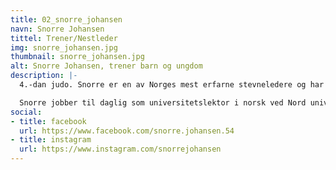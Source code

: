 ```yaml
---
title: 02_snorre_johansen
navn: Snorre Johansen
tittel: Trener/Nestleder
img: snorre_johansen.jpg
thumbnail: snorre_johansen.jpg
alt: Snorre Johansen, trener barn og ungdom
description: |-
  4.-dan judo. Snorre er en av Norges mest erfarne stevneledere og har i flere tiår vært sportslig leder for Levanger Judoklubb.

  Snorre jobber til daglig som universitetslektor i norsk ved Nord universitet.
social:
- title: facebook
  url: https://www.facebook.com/snorre.johansen.54
- title: instagram
  url: https://www.instagram.com/snorrejohansen
---
```

